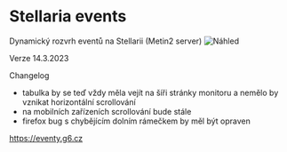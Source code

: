 # Stellaria events
Dynamický rozvrh eventů na Stellarii (Metin2 server)
![Náhled](https://i.imgur.com/gEdKKAl.png)

Verze 14.3.2023

Changelog
- tabulka by se teď vždy měla vejít na šíři stránky monitoru a nemělo by vznikat horizontální scrollování
- na mobilních zařízeních scrollování bude stále
- firefox bug s chybějícím dolním rámečkem by měl být opraven

https://eventy.g6.cz